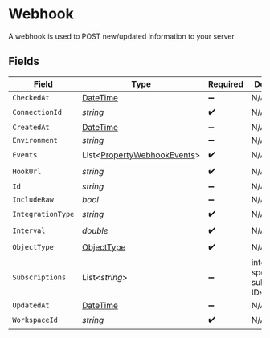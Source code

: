 # Webhook

A webhook is used to POST new/updated information to your server.


## Fields

| Field                                                                                 | Type                                                                                  | Required                                                                              | Description                                                                           |
| ------------------------------------------------------------------------------------- | ------------------------------------------------------------------------------------- | ------------------------------------------------------------------------------------- | ------------------------------------------------------------------------------------- |
| `CheckedAt`                                                                           | [DateTime](https://learn.microsoft.com/en-us/dotnet/api/system.datetime?view=net-5.0) | :heavy_minus_sign:                                                                    | N/A                                                                                   |
| `ConnectionId`                                                                        | *string*                                                                              | :heavy_check_mark:                                                                    | N/A                                                                                   |
| `CreatedAt`                                                                           | [DateTime](https://learn.microsoft.com/en-us/dotnet/api/system.datetime?view=net-5.0) | :heavy_minus_sign:                                                                    | N/A                                                                                   |
| `Environment`                                                                         | *string*                                                                              | :heavy_minus_sign:                                                                    | N/A                                                                                   |
| `Events`                                                                              | List<[PropertyWebhookEvents](../../Models/Components/PropertyWebhookEvents.md)>       | :heavy_check_mark:                                                                    | N/A                                                                                   |
| `HookUrl`                                                                             | *string*                                                                              | :heavy_check_mark:                                                                    | N/A                                                                                   |
| `Id`                                                                                  | *string*                                                                              | :heavy_minus_sign:                                                                    | N/A                                                                                   |
| `IncludeRaw`                                                                          | *bool*                                                                                | :heavy_minus_sign:                                                                    | N/A                                                                                   |
| `IntegrationType`                                                                     | *string*                                                                              | :heavy_check_mark:                                                                    | N/A                                                                                   |
| `Interval`                                                                            | *double*                                                                              | :heavy_check_mark:                                                                    | N/A                                                                                   |
| `ObjectType`                                                                          | [ObjectType](../../Models/Components/ObjectType.md)                                   | :heavy_check_mark:                                                                    | N/A                                                                                   |
| `Subscriptions`                                                                       | List<*string*>                                                                        | :heavy_minus_sign:                                                                    | integration-specific subscriptions IDs                                                |
| `UpdatedAt`                                                                           | [DateTime](https://learn.microsoft.com/en-us/dotnet/api/system.datetime?view=net-5.0) | :heavy_minus_sign:                                                                    | N/A                                                                                   |
| `WorkspaceId`                                                                         | *string*                                                                              | :heavy_check_mark:                                                                    | N/A                                                                                   |
